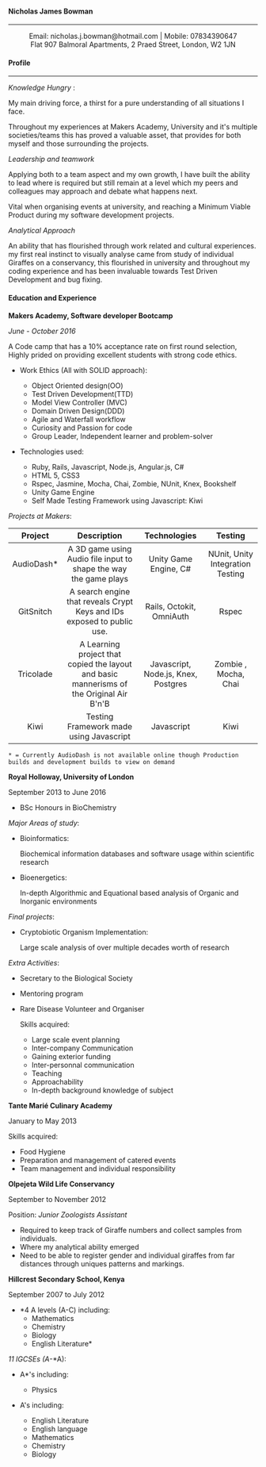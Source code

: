 #### Nicholas James Bowman
---
<center>
    Email: nicholas.j.bowman@hotmail.com | Mobile: 07834390647
</center>
<center>
    Flat 907 Balmoral Apartments, 2 Praed Street, London, W2 1JN
</center>


#### Profile
---
*Knowledge Hungry* :

My main driving force, a thirst for a pure understanding of all situations I face.

Throughout my experiences at Makers Academy, University and it's multiple societies/teams this has proved a valuable asset, that provides for both myself and those surrounding the projects.

*Leadership and teamwork*

Applying both to a team aspect and my own growth, I have built the ability to lead where is required but still remain at a level which my peers and colleagues may approach and debate what happens next.

Vital when organising events at university, and reaching a Minimum Viable Product during my software development projects.

*Analytical Approach*

An ability that has flourished through work related and cultural experiences. my first real instinct to visually analyse came from study of individual Giraffes on a conservancy, this flourished in university and throughout my coding experience and has been invaluable towards Test Driven Development and bug fixing.

#### Education and Experience

**Makers Academy, Software developer Bootcamp**

*June - October 2016*

A Code camp that has a 10% acceptance rate on first round selection, Highly prided on providing excellent students with strong code ethics.

- Work Ethics (All with SOLID approach):
    - Object Oriented design(OO)
    - Test Driven Development(TTD)
    - Model View Controller (MVC)
    - Domain Driven Design(DDD)
    - Agile and Waterfall workflow
    - Curiosity and Passion for code
    - Group Leader, Independent learner and problem-solver


- Technologies used:
    - Ruby, Rails, Javascript, Node.js, Angular.js, C#
    - HTML 5, CSS3
    - Rspec, Jasmine, Mocha, Chai, Zombie, NUnit, Knex, Bookshelf
    - Unity Game Engine
    - Self Made Testing Framework using Javascript: Kiwi

*Projects at Makers*:

|  Project      | Description          | Technologies| Testing |
| :-------------:|:-------------:|:-----:|:--:|
| AudioDash*   | A 3D game using Audio file input to shape the way the game plays | Unity Game Engine, C#| NUnit, Unity Integration Testing|
| GitSnitch     | A search engine that reveals Crypt Keys and IDs exposed to public use. | Rails, Octokit, OmniAuth | Rspec |
| Tricolade     | A Learning project that copied the layout and basic mannerisms of the Original Air B'n'B | Javascript, Node.js, Knex, Postgres |Zombie , Mocha, Chai|
|Kiwi|Testing Framework made using Javascript|Javascript|Kiwi|

`* = Currently AudioDash is not available online though Production builds and development builds to view on demand`


**Royal Holloway, University of London**

September 2013 to June 2016

- BSc Honours in BioChemistry

*Major Areas of study*:

- Bioinformatics:

    Biochemical information databases and software usage within scientific research

- Bioenergetics:

    In-depth Algorithmic and Equational based analysis of Organic and Inorganic environments

*Final projects*:

- Cryptobiotic Organism Implementation:

    Large scale analysis of over multiple decades worth of research


*Extra Activities*:

- Secretary to the Biological Society
- Mentoring program
- Rare Disease Volunteer and Organiser

     Skills acquired:

    - Large scale event planning
    - Inter-company Communication
    - Gaining exterior funding
    - Inter-personnal communication
    - Teaching
    - Approachability
    - In-depth background knowledge of subject

**Tante Marié Culinary Academy**

January to May 2013

Skills acquired:
- Food Hygiene
- Preparation and management of catered events
- Team management and individual responsibility

**Olpejeta Wild Life Conservancy**

September to November 2012

Position: *Junior Zoologists Assistant*

- Required to keep track of Giraffe numbers and collect samples from individuals.
- Where my analytical ability emerged
- Need to be able to register gender and individual giraffes from far distances through uniques patterns and markings.

**Hillcrest Secondary School, Kenya**

September 2007 to July 2012

- *4 A levels (A-C) including:  
    - Mathematics
    - Chemistry
    - Biology
    - English Literature*


*11 IGCSEs (*A**-*A):
 - A*'s including:
    - Physics

 - A's including:
   - English Literature
   - English language
   - Mathematics
   - Chemistry
   - Biology
